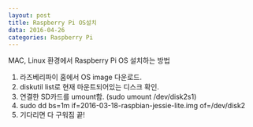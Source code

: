 ```yaml
---
layout: post
title: Raspberry Pi OS설치
data: 2016-04-26
categories: Raspberry Pi   
---
```

MAC, Linux 환경에서 Raspberry Pi OS 설치하는 방법

1. 라즈베리파이 홈에서 OS image 다운로드.
2. diskutil list로 현재 마운트되어있는 디스크 확인.
3. 연결한 SD카드를 umount함. (sudo umount /dev/disk2s1)
4. sudo dd bs=1m if=2016-03-18-raspbian-jessie-lite.img of=/dev/disk2
5. 기다리면 다 구워짐 끝!
